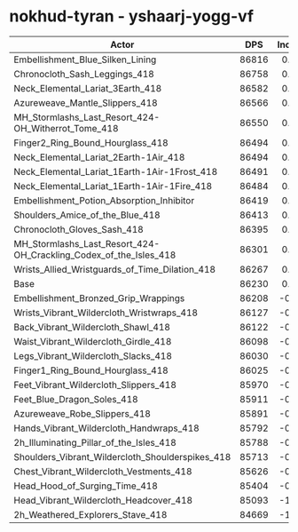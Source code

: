 # nokhud-tyran - yshaarj-yogg-vf
| Actor | DPS | Increase |
|---|:---:|:---:|
|Embellishment_Blue_Silken_Lining|86816|0.68%|
|Chronocloth_Sash_Leggings_418|86758|0.61%|
|Neck_Elemental_Lariat_3Earth_418|86582|0.41%|
|Azureweave_Mantle_Slippers_418|86566|0.39%|
|MH_Stormlashs_Last_Resort_424-OH_Witherrot_Tome_418|86550|0.37%|
|Finger2_Ring_Bound_Hourglass_418|86494|0.31%|
|Neck_Elemental_Lariat_2Earth-1Air_418|86494|0.31%|
|Neck_Elemental_Lariat_1Earth-1Air-1Frost_418|86491|0.30%|
|Neck_Elemental_Lariat_1Earth-1Air-1Fire_418|86484|0.29%|
|Embellishment_Potion_Absorption_Inhibitor|86419|0.22%|
|Shoulders_Amice_of_the_Blue_418|86413|0.21%|
|Chronocloth_Gloves_Sash_418|86395|0.19%|
|MH_Stormlashs_Last_Resort_424-OH_Crackling_Codex_of_the_Isles_418|86301|0.08%|
|Wrists_Allied_Wristguards_of_Time_Dilation_418|86267|0.04%|
|Base|86230|0.00%|
|Embellishment_Bronzed_Grip_Wrappings|86208|-0.03%|
|Wrists_Vibrant_Wildercloth_Wristwraps_418|86127|-0.12%|
|Back_Vibrant_Wildercloth_Shawl_418|86122|-0.13%|
|Waist_Vibrant_Wildercloth_Girdle_418|86098|-0.15%|
|Legs_Vibrant_Wildercloth_Slacks_418|86030|-0.23%|
|Finger1_Ring_Bound_Hourglass_418|86025|-0.24%|
|Feet_Vibrant_Wildercloth_Slippers_418|85970|-0.30%|
|Feet_Blue_Dragon_Soles_418|85911|-0.37%|
|Azureweave_Robe_Slippers_418|85891|-0.39%|
|Hands_Vibrant_Wildercloth_Handwraps_418|85792|-0.51%|
|2h_Illuminating_Pillar_of_the_Isles_418|85788|-0.51%|
|Shoulders_Vibrant_Wildercloth_Shoulderspikes_418|85713|-0.60%|
|Chest_Vibrant_Wildercloth_Vestments_418|85626|-0.70%|
|Head_Hood_of_Surging_Time_418|85404|-0.96%|
|Head_Vibrant_Wildercloth_Headcover_418|85093|-1.32%|
|2h_Weathered_Explorers_Stave_418|84669|-1.81%|
